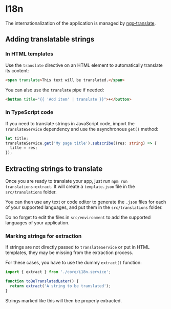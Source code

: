 # I18n

The internationalization of the application is managed by [ngx-translate](https://github.com/ngx-translate/core).

## Adding translatable strings

### In HTML templates

Use the `translate` directive on an HTML element to automatically translate its content:

```html
<span translate>This text will be translated.</span>
```

You can also use the `translate` pipe if needed:

```html
<button title="{{ 'Add item' | translate }}">+</button>
```

### In TypeScript code

If you need to translate strings in JavaScript code, import the `TranslateService` dependency and use the asynchronous
`get()` method:

```typescript
let title;
translateService.get('My page title').subscribe((res: string) => {
  title = res;
});
```

## Extracting strings to translate

Once you are ready to translate your app, just run `npm run translations:extract`.
It will create a `template.json` file in the `src/translations` folder.

You can then use any text or code editor to generate the `.json` files for each of your supported languages, and put
them in the `src/translations` folder.

Do no forget to edit the files in `src/environment` to add the supported languages of your application.

### Marking strings for extraction

If strings are not directly passed to `translateService` or put in HTML templates, they may be missing from the
extraction process.

For these cases, you have to use the dummy `extract()` function:

```typescript
import { extract } from './core/i18n.service';

function toBeTranslatedLater() {
  return extract('A string to be translated');
}
```

Strings marked like this will then be properly extracted.
